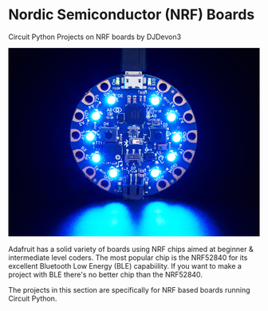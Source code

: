 # Nordic Semiconductor (NRF) Boards
Circuit Python Projects on NRF boards by DJDevon3

![](https://raw.githubusercontent.com/DJDevon3/My_Circuit_Python_Projects/main/Boards/nrf/nrf52840_screenshot.jpg)

Adafruit has a solid variety of boards using NRF chips aimed at beginner & intermediate level coders. The most popular chip is the NRF52840 for its excellent Bluetooth Low Energy (BLE) capabiility. If you want to make a project with BLE there's no better chip than the NRF52840.

The projects in this section are specifically for NRF based boards running Circuit Python.
